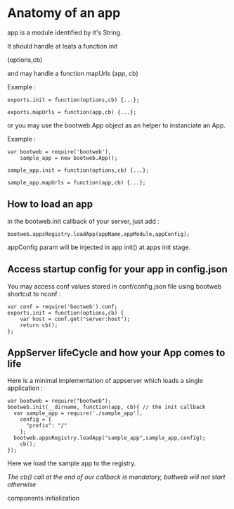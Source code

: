 Anatomy of an app
=================

app is a module identified by it's String.

It should handle at leats a function init

(options,cb)


and may handle a function mapUrls
(app, cb)

Example :

    exports.init = function(options,cb) {...};
    
    exports.mapUrls = function(app,cb) {...};

or you may use the bootweb.App object as an helper to instanciate an App.

Example :

    var bootweb = require('bootweb'),   
        sample_app = new bootweb.App();
    
    sample_app.init = function(options,cb) {...};
    
    sample_app.mapUrls = function(app,cb) {...};


How to load an app
------------------

in the bootweb.init callback of your server, just add :

    bootweb.appsRegistry.loadApp(appName,appModule,appConfig);

appConfig param will be injected in app init() at apps init stage.

Access startup config for your app in config.json
-------------------------------------------------

You may access conf values stored in conf/config.json file using bootweb shortcut to nconf :

    var conf = require('bootweb').conf;
    exports.init = function(options,cb) {
        var host = conf.get("server:host");
        return cb();
    };

AppServer lifeCycle and how your App comes to life
--------------------------------------------------

Here is a minimal implementation of appserver which loads a single application :

    var bootweb = require("bootweb");
    bootweb.init(__dirname, function(app, cb){ // the init callback
      var sample_app = require('./sample_app'),
        config = {
          "prefix": "/"
        };
      bootweb.appsRegistry.loadApp("sample_app",sample_app,config);
        cb();
    });

Here we load the sample app to the registry.

*The cb() call at the end of our callback is mandatory, bottweb will not start otherwise*

components initialization